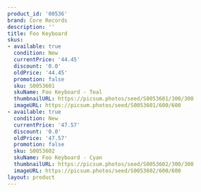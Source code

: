 ```yaml
---
product_id: '00536'
brand: Core Records
description: ''
title: Foo Keyboard
skus:
- available: true
  condition: New
  currentPrice: '44.45'
  discount: '0.0'
  oldPrice: '44.45'
  promotion: false
  sku: S0053601
  skuName: Foo Keyboard - Teal
  thumbnailURL: https://picsum.photos/seed/S0053601/300/300
  imageURL: https://picsum.photos/seed/S0053601/600/600
- available: true
  condition: New
  currentPrice: '47.57'
  discount: '0.0'
  oldPrice: '47.57'
  promotion: false
  sku: S0053602
  skuName: Foo Keyboard - Cyan
  thumbnailURL: https://picsum.photos/seed/S0053602/300/300
  imageURL: https://picsum.photos/seed/S0053602/600/600
layout: product
---
```

